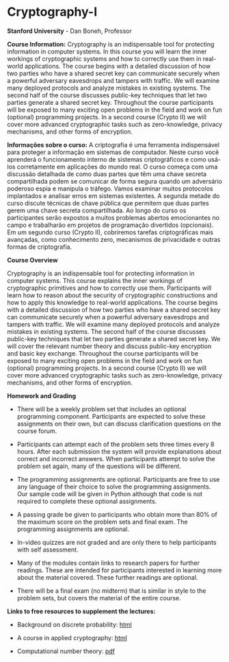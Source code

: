 # Cryptography-I
**Stanford University** -  Dan Boneh, Professor

**Course Information:** Cryptography is an indispensable tool for protecting information in computer systems. In this course you will learn the inner workings of cryptographic systems and how to correctly use them in real-world applications. The course begins with a detailed discussion of how two parties who have a shared secret key can communicate securely when a powerful adversary eavesdrops and tampers with traffic. We will examine many deployed protocols and analyze mistakes in existing systems. The second half of the course discusses public-key techniques that let two parties generate a shared secret key. Throughout the course participants will be exposed to many exciting open problems in the field and work on fun (optional) programming projects. In a second course (Crypto II) we will cover more advanced cryptographic tasks such as zero-knowledge, privacy mechanisms, and other forms of encryption.

**Informações sobre o curso:** A criptografia é uma ferramenta indispensável para proteger a informação em sistemas de computador. Neste curso você aprenderá o funcionamento interno de sistemas criptográficos e como usá-los corretamente em aplicações do mundo real. O curso começa com uma discussão detalhada de como duas partes que têm uma chave secreta compartilhada podem se comunicar de forma segura quando um adversário poderoso espia e manipula o tráfego. Vamos examinar muitos protocolos implantados e analisar erros em sistemas existentes. A segunda metade do curso discute técnicas de chave pública que permitem que duas partes gerem uma chave secreta compartilhada. Ao longo do curso os participantes serão expostos a muitos problemas abertos emocionantes no campo e trabalharão em projetos de programação divertidos (opcionais). Em um segundo curso (Crypto II), cobriremos tarefas criptográficas mais avançadas, como conhecimento zero, mecanismos de privacidade e outras formas de criptografia.

**Course Overview**

Cryptography is an indispensable tool for protecting information in computer systems. This course explains the inner workings of cryptographic primitives and how to correctly use them. Participants will learn how to reason about the security of cryptographic constructions and how to apply this knowledge to real-world applications. The course begins with a detailed discussion of how two parties who have a shared secret key can communicate securely when a powerful adversary eavesdrops and tampers with traffic. We will examine many deployed protocols and analyze mistakes in existing systems. The second half of the course discusses public-key techniques that let two parties generate a shared secret key. We will cover the relevant number theory and discuss public-key encryption and basic key exchange. Throughout the course participants will be exposed to many exciting open problems in the field and work on fun (optional) programming projects. In a second course (Crypto II) we will cover more advanced cryptographic tasks such as zero-knowledge, privacy mechanisms, and other forms of encryption.

**Homework and Grading**

* There will be a weekly problem set that includes an optional programming component. Participants are expected to solve these assignments on their own, but can discuss clarification questions on the course forum.

* Participants can attempt each of the problem sets three times every 8 hours. After each submission the system will provide explanations about correct and incorrect answers. When participants attempt to solve the problem set again, many of the questions will be different.

* The programming assignments are optional. Participants are free to use any language of their choice to solve the programming assignments. Our sample code will be given in Python although that code is not required to complete these optional assignments.

* A passing grade be given to participants who obtain more than 80% of the maximum score on the problem sets and final exam. The programming assignments are optional.

* In-video quizzes are not graded and are only there to help participants with self assessment.

* Many of the modules contain links to research papers for further readings. These are intended for participants interested in learning more about the material covered. These further readings are optional.

* There will be a final exam (no midterm) that is similar in style to the problem sets, but covers the material of the entire course.

**Links to free resources to supplement the lectures:**

* Background on discrete probability: [html](http://en.wikibooks.org/wiki/High_School_Mathematics_Extensions/Discrete_Probability)

* A course in applied cryptography: [html](http://cryptobook.us/)

* Computational number theory: [pdf](http://shoup.net/ntb/ntb-v2.pdf)
